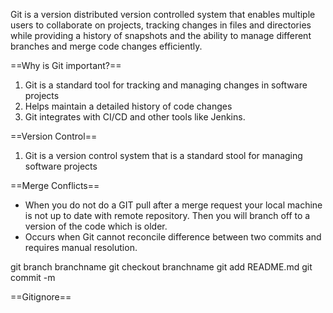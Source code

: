 
Git is a version distributed version controlled system that enables multiple users to collaborate on projects, tracking changes in files and directories while providing a history of snapshots and the ability to manage different branches and merge code changes efficiently. 

==Why is Git important?==

1. Git is a standard tool for tracking and managing changes in software projects
2. Helps maintain a detailed history of code changes
3. Git integrates with CI/CD and other tools like Jenkins.

==Version Control==
1. Git is a version control system that is a standard stool for managing software projects



==Merge Conflicts==

- When you do not do a GIT pull after a merge request your local machine is not up to date with remote repository. Then you will branch off to a version of the code which is older. 
- Occurs when Git cannot reconcile difference between two commits and requires manual resolution. 

git branch branchname
git checkout branchname 
git add README.md
git commit -m



==Gitignore==

